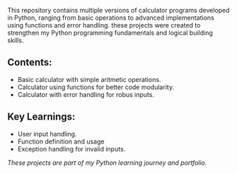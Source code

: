 This repository contains multiple versions of calculator programs developed in Python, ranging from basic  operations to advanced implementations using functions and error handling. these projects were created to strengthen my Python programming fundamentals and logical building skills.

## Contents:
- Basic calculator with simple aritmetic operations.
- Calculator using functions for better code modularity.
- Calculator with error handling for robus inputs.

## Key Learnings: 
- User input handling.
- Function definition and usage
- Exception handling for invalid inputs.


*These projects are part of my Python learning journey and portfolio.*
